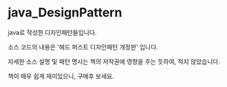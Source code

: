 # java_DesignPattern
java로 작성한 디자인패턴들입니다.

소스 코드의 내용은 '헤드 퍼스트 디자인패턴 개정판' 입니다.

자세한 소스 설명 및 패턴 명시는 책의 저작권에 영향을 주는 듯하여, 적지 않았습니다.

책이 매우 쉽게 재미있으니, 구매후 보세요.
